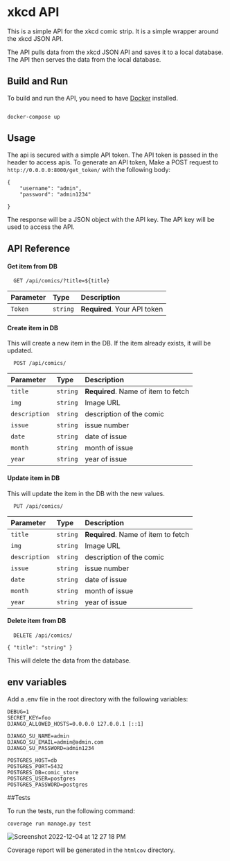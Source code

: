 # xkcd API

This is a simple API for the xkcd comic strip. It is a simple wrapper around the xkcd JSON API.

The API pulls data from the xkcd JSON API and saves it to a local database. The API then serves the data from the local database.
## Build and Run

To build and run the API, you need to have [Docker](https://www.docker.com/) installed.

```

docker-compose up

```
## Usage
The api is secured with a simple API token. The API token is passed in the header to access apis.
To generate an API token, Make a POST request to `http://0.0.0.0:8000/get_token/` with the following body:
```
{
    "username": "admin",
    "password": "admin1234"

}
```

The response will be a JSON object with the API key. The API key will be used to access the API.


## API Reference

#### Get  item from DB

```http
  GET /api/comics/?title=${title}
```

| Parameter | Type     | Description                  |
| :-------- | :------- |:-----------------------------|
| `Token ` | `string` | **Required**. Your API token |

#### Create item in DB
This will create a new item in the DB. If the item already exists, it will be updated.

```http
  POST /api/comics/
```

| Parameter     | Type     | Description                         |
|:--------------| :------- |:------------------------------------|
| `title`       | `string` | **Required**. Name of item to fetch |
| `img`         | `string` | Image URL                           |
| `description` | `string` | description of the comic            |
| `issue`       | `string` | issue number                        |
| `date`        | `string` | date of issue                       |
| `month`       | `string` | month of issue                      |
| `year`        | `string` | year of issue                       |

#### Update item in DB
This will update the item in the DB with the new values.

```http
  PUT /api/comics/
```

| Parameter     | Type     | Description                         |
|:--------------| :------- |:------------------------------------|
| `title`       | `string` | **Required**. Name of item to fetch |
| `img`         | `string` | Image URL                           |
| `description` | `string` | description of the comic            |
| `issue`       | `string` | issue number                        |
| `date`        | `string` | date of issue                       |
| `month`       | `string` | month of issue                      |
| `year`        | `string` | year of issue                       |

#### Delete item from DB

```http
  DELETE /api/comics/

{ "title": "string" }
```
This will delete the data from the database.

## env variables 
Add a .env file in the root directory with the following variables:
```
DEBUG=1
SECRET_KEY=foo
DJANGO_ALLOWED_HOSTS=0.0.0.0 127.0.0.1 [::1]

DJANGO_SU_NAME=admin
DJANGO_SU_EMAIL=admin@admin.com
DJANGO_SU_PASSWORD=admin1234

POSTGRES_HOST=db
POSTGRES_PORT=5432
POSTGRES_DB=comic_store
POSTGRES_USER=postgres
POSTGRES_PASSWORD=postgres

```
##Tests

To run the tests, run the following command:

```
coverage run manage.py test
```
![Screenshot 2022-12-04 at 12 27 18 PM](https://user-images.githubusercontent.com/36413448/205488168-4849fb90-984d-459f-b01c-5fd5316d179a.png)

Coverage report will be generated in the `htmlcov` directory.
